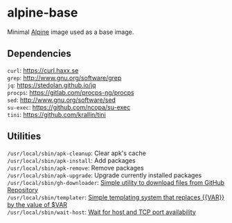 # alpine-base

Minimal [Alpine][alpine] image used as a base image.

## Dependencies
```curl```: https://curl.haxx.se  
```grep```: http://www.gnu.org/software/grep  
```jq```: https://stedolan.github.io/jq  
```procps```: https://gitlab.com/procps-ng/procps  
```sed```: http://www.gnu.org/software/sed  
```su-exec```: https://github.com/ncopa/su-exec  
```tini```: https://github.com/krallin/tini  

## Utilities
```/usr/local/sbin/apk-cleanup```: Clear apk's cache  
```/usr/local/sbin/apk-install```: Add packages  
```/usr/local/sbin/apk-remove```: Remove packages  
```/usr/local/sbin/apk-upgrade```: Upgrade currently installed packages  
```/usr/local/sbin/gh-downloader```: [Simple utility to download files from GitHub Repository][gh-downloader]  
```/usr/local/sbin/templater```: [Simple templating system that replaces {{VAR}} by the value of $VAR][sh-templater]  
```/usr/local/sbin/wait-host```: [Wait for host and TCP port availability][wait-host]  


[alpine]: http://alpinelinux.org/
[gh-downloader]: https://github.com/CraftShell/gh-downloader
[sh-templater]: https://github.com/CraftShell/sh-templater
[wait-host]: https://raw.githubusercontent.com/CraftShell/wait-host/master/wait-host.sh
